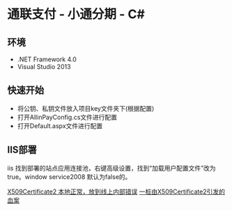 ﻿# 通联支付 - 小通分期 - C#

## 环境

* .NET Framework 4.0
* Visual Studio 2013

## 快速开始

* 将公钥、私钥文件放入项目key文件夹下(根据配置)
* 打开AllinPayConfig.cs文件进行配置
* 打开Default.aspx文件进行配置

## IIS部署

iis 找到部署的站点应用连接池，右键高级设置，找到“加载用户配置文件”改为true。window service2008 默认为false的。

[X509Certificate2 本地正常，放到线上内部错误](http://bbs.csdn.net/topics/390901767)
[一桩由X509Certificate2引发的血案](http://www.cnblogs.com/uptothesky/p/5972124.html)

